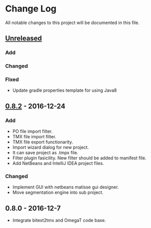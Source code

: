 # Change Log
All notable changes to this project will be documented in this file.

## [Unreleased]
### Add

### Changed

### FIxed
- Update gradle properties template for using Java8


## [0.8.2] - 2016-12-24
### Add
- PO file import filter.
- TMX file import filter.
- TMX file export functionarity.
- Import wizard dialog for new project.
- It can save project as .tmpx file.
- Filter plugin fasicility.
  New filter should be added to manifest file.
- Add NetBeans and IntelliJ IDEA project files.

### Changed
- Implement GUI with netbeans matisse gui designer.
- Move segmentation engine into sub project.

## 0.8.0 - 2016-12-7
- Integrate bitext2tmx and OmegaT code base.

[Unreleased]: https://github.com/miurahr/tmpotter/compare/v0.8.2...HEAD
[0.8.2]: https://github.com/miurahr/tmpotter/compare/v0.8.0...v0.8.2
